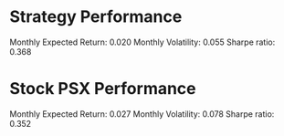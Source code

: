 # Strategy Performance
Monthly Expected Return: 0.020
Monthly Volatility: 0.055
Sharpe ratio: 0.368
# Stock PSX Performance
Monthly Expected Return: 0.027
Monthly Volatility: 0.078
Sharpe ratio: 0.352

